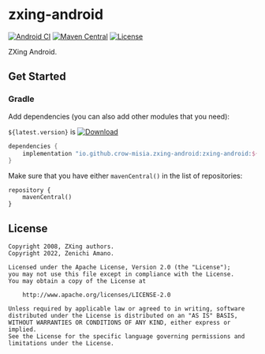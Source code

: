 # zxing-android

[![Android CI](https://github.com/crow-misia/zxing-android/actions/workflows/build.yml/badge.svg?branch=main)](https://github.com/crow-misia/zxing-android/actions/workflows/build.yml)
[![Maven Central](https://img.shields.io/maven-central/v/io.github.crow-misia.zxing-android/zxing-android.svg?label=Maven%20Central)](https://search.maven.org/search?q=g:%22io.github.crow-misia.zxing-android%22%20AND%20a:%22zxing-android%22)
[![License](https://img.shields.io/github/license/crow-misia/zxing-android)](LICENSE)

ZXing Android.

## Get Started

### Gradle

Add dependencies (you can also add other modules that you need):

`${latest.version}` is [![Download](https://img.shields.io/maven-central/v/io.github.crow-misia.zxing-android/zxing-android.svg?label=Maven%20Central)](https://search.maven.org/search?q=g:%22io.github.crow-misia.zxing-android%22%20AND%20a:%22zxing-android%22)

```groovy
dependencies {
    implementation "io.github.crow-misia.zxing-android:zxing-android:${latest.version}"
}
```

Make sure that you have either `mavenCentral()` in the list of repositories:

```
repository {
    mavenCentral()
}
```

## License

```
Copyright 2008, ZXing authors.
Copyright 2022, Zenichi Amano.

Licensed under the Apache License, Version 2.0 (the "License");
you may not use this file except in compliance with the License.
You may obtain a copy of the License at

    http://www.apache.org/licenses/LICENSE-2.0

Unless required by applicable law or agreed to in writing, software
distributed under the License is distributed on an "AS IS" BASIS,
WITHOUT WARRANTIES OR CONDITIONS OF ANY KIND, either express or implied.
See the License for the specific language governing permissions and
limitations under the License.
```
